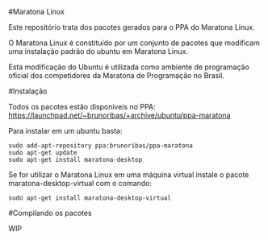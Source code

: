 #Maratona Linux

Este repositório trata dos pacotes gerados para o PPA do Maratona Linux.

O Maratona Linux é constituído por um conjunto de pacotes que modificam uma
instalação padrão do ubuntu em Maratona Linux.

Esta modificação do Ubuntu é utilizada como ambiente de programação oficial
dos competidores da Maratona de Programação no Brasil.

#Instalação

Todos os pacotes estão disponíveis no PPA:
https://launchpad.net/~brunoribas/+archive/ubuntu/ppa-maratona

Para instalar em um ubuntu basta:

```
sudo add-apt-repository ppa:brunoribas/ppa-maratona
sudo apt-get update
sudo apt-get install maratona-desktop
```

Se for utilizar o Maratona Linux em uma máquina virtual instale o pacote
maratona-desktop-virtual com o comando:

```
sudo apt-get install maratona-desktop-virtual
```

#Compilando os pacotes

WIP
